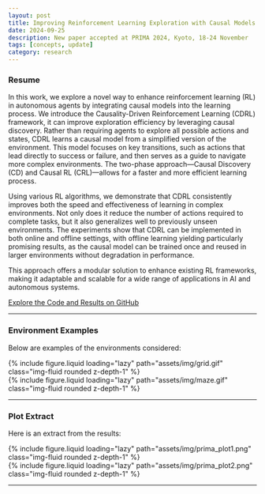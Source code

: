 ```yaml
---
layout: post
title: Improving Reinforcement Learning Exploration with Causal Models
date: 2024-09-25
description: New paper accepted at PRIMA 2024, Kyoto, 18-24 November
tags: [concepts, update]
category: research
---
```


### Resume

In this work, we explore a novel way to enhance reinforcement learning (RL) in autonomous agents by integrating causal
models into the learning process. We introduce the Causality-Driven Reinforcement Learning (CDRL) framework, it can
improve exploration efficiency by leveraging causal discovery. Rather than requiring agents to explore all possible
actions and states, CDRL learns a causal model from a simplified version of the environment. This model focuses
on key transitions, such as actions that lead directly to success or failure, and then serves as a guide to navigate
more complex environments. The two-phase approach—Causal Discovery (CD) and Causal RL (CRL)—allows for a faster
and more efficient learning process.

Using various RL algorithms, we demonstrate that CDRL consistently improves both the speed and effectiveness of
learning in complex environments. Not only does it reduce the number of actions required to complete tasks, but it
also generalizes well to previously unseen environments. The experiments show that CDRL can be implemented in both
online and offline settings, with offline learning yielding particularly promising results, as the causal model
can be trained once and reused in larger environments without degradation in performance.

This approach offers a modular solution to enhance existing RL frameworks, making it adaptable and scalable for
a wide range of applications in AI and autonomous systems.

[Explore the Code and Results on GitHub](https://github.com/Giovannibriglia/AgentGroup_CausalRL)

---

### Environment Examples

Below are examples of the environments considered:

<div class="row mt-3">
    <div class="col-sm-6">
        {% include figure.liquid loading="lazy" path="assets/img/grid.gif" class="img-fluid rounded z-depth-1" %}
    </div>
    <div class="col-sm-6">
        {% include figure.liquid loading="lazy" path="assets/img/maze.gif" class="img-fluid rounded z-depth-1" %}
    </div>
</div>

---

### Plot Extract

Here is an extract from the results:

<div class="row mt-3">
    <div class="col-sm mt-3 mt-md-0">
        {% include figure.liquid loading="lazy" path="assets/img/prima_plot1.png" class="img-fluid rounded z-depth-1" %}
    </div>
</div>

<div class="row mt-3">
    <div class="col-sm mt-3 mt-md-0">
        {% include figure.liquid loading="lazy" path="assets/img/prima_plot2.png" class="img-fluid rounded z-depth-1" %}
    </div>
</div>

---
